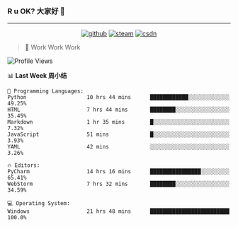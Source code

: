 ### R u OK? 大家好 👋

___

<p align="center">
  <a href="https://bigkjp97.github.io/"><img src="https://img.shields.io/badge/-GitPage-lightgrey" alt="github"></a>
  <a href="https://steamcommunity.com/id/bigkjp/"><img src="https://img.shields.io/badge/-Steam-black" alt="steam"></a>
  <a href="https://blog.csdn.net/qq_38986088"><img src="https://img.shields.io/badge/CSDN-cf000e" alt="csdn"></a>
</p>

> 🧟 Work Work Work

<!--START_SECTION:kjp readme-->
![Profile Views](http://img.shields.io/badge/Mi%20Amigos%E2%99%82%EF%B8%8F-38-ff69b4)

📊 **Last Week 周小结** 

```text
💬 Programming Languages: 
Python                   10 hrs 44 mins      ████████████░░░░░░░░░░░░░   49.25% 
HTML                     7 hrs 44 mins       ████████░░░░░░░░░░░░░░░░░   35.45% 
Markdown                 1 hr 35 mins        █░░░░░░░░░░░░░░░░░░░░░░░░   7.32% 
JavaScript               51 mins             █░░░░░░░░░░░░░░░░░░░░░░░░   3.93% 
YAML                     42 mins             ░░░░░░░░░░░░░░░░░░░░░░░░░   3.26%

🔥 Editors: 
PyCharm                  14 hrs 16 mins      ████████████████░░░░░░░░░   65.41% 
WebStorm                 7 hrs 32 mins       ████████░░░░░░░░░░░░░░░░░   34.59%

💻 Operating System: 
Windows                  21 hrs 48 mins      █████████████████████████   100.0%

```


<!--END_SECTION:kjp readme-->

<!--
**bigkjp97/bigkjp97** is a ✨ _special_ ✨ repository because its `README.md` (this file) appears on your GitHub profile.

Here are some ideas to get you started:

- 🔭 I’m currently working on ...
- 🌱 I’m currently learning ...
- 👯 I’m looking to collaborate on ...
- 🤔 I’m looking for help with ...
- 💬 Ask me about ...
- 📫 How to reach me: ...
- 😄 Pronouns: ...
- ⚡ Fun fact: ... -->

